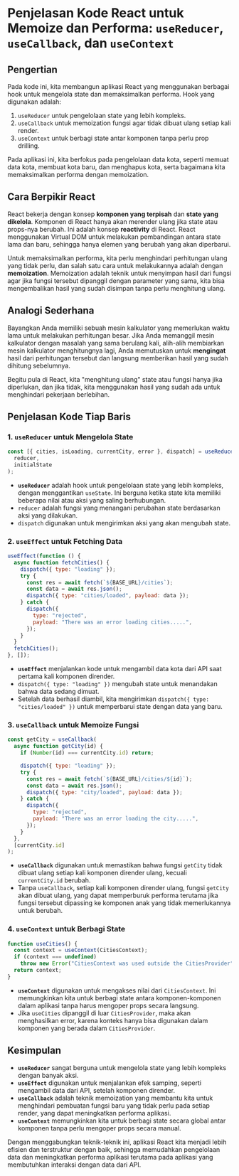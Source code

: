 # Penjelasan Kode React untuk Memoize dan Performa: `useReducer`, `useCallback`, dan `useContext`

## Pengertian

Pada kode ini, kita membangun aplikasi React yang menggunakan berbagai hook untuk mengelola state dan memaksimalkan performa. Hook yang digunakan adalah:

1. `useReducer` untuk pengelolaan state yang lebih kompleks.
2. `useCallback` untuk memoization fungsi agar tidak dibuat ulang setiap kali render.
3. `useContext` untuk berbagi state antar komponen tanpa perlu prop drilling.

Pada aplikasi ini, kita berfokus pada pengelolaan data kota, seperti memuat data kota, membuat kota baru, dan menghapus kota, serta bagaimana kita memaksimalkan performa dengan memoization.

## Cara Berpikir React

React bekerja dengan konsep **komponen yang terpisah** dan **state yang dikelola**. Komponen di React hanya akan merender ulang jika state atau props-nya berubah. Ini adalah konsep **reactivity** di React. React menggunakan Virtual DOM untuk melakukan pembandingan antara state lama dan baru, sehingga hanya elemen yang berubah yang akan diperbarui.

Untuk memaksimalkan performa, kita perlu menghindari perhitungan ulang yang tidak perlu, dan salah satu cara untuk melakukannya adalah dengan **memoization**. Memoization adalah teknik untuk menyimpan hasil dari fungsi agar jika fungsi tersebut dipanggil dengan parameter yang sama, kita bisa mengembalikan hasil yang sudah disimpan tanpa perlu menghitung ulang.

## Analogi Sederhana

Bayangkan Anda memiliki sebuah mesin kalkulator yang memerlukan waktu lama untuk melakukan perhitungan besar. Jika Anda memanggil mesin kalkulator dengan masalah yang sama berulang kali, alih-alih membiarkan mesin kalkulator menghitungnya lagi, Anda memutuskan untuk **mengingat** hasil dari perhitungan tersebut dan langsung memberikan hasil yang sudah dihitung sebelumnya.

Begitu pula di React, kita "menghitung ulang" state atau fungsi hanya jika diperlukan, dan jika tidak, kita menggunakan hasil yang sudah ada untuk menghindari pekerjaan berlebihan.

## Penjelasan Kode Tiap Baris

### 1. `useReducer` untuk Mengelola State

```javascript
const [{ cities, isLoading, currentCity, error }, dispatch] = useReducer(
  reducer,
  initialState
);
```

- **`useReducer`** adalah hook untuk pengelolaan state yang lebih kompleks, dengan menggantikan `useState`. Ini berguna ketika state kita memiliki beberapa nilai atau aksi yang saling berhubungan.
- `reducer` adalah fungsi yang menangani perubahan state berdasarkan aksi yang dilakukan.
- `dispatch` digunakan untuk mengirimkan aksi yang akan mengubah state.

### 2. `useEffect` untuk Fetching Data

```javascript
useEffect(function () {
  async function fetchCities() {
    dispatch({ type: "loading" });
    try {
      const res = await fetch(`${BASE_URL}/cities`);
      const data = await res.json();
      dispatch({ type: "cities/loaded", payload: data });
    } catch {
      dispatch({
        type: "rejected",
        payload: "There was an error loading cities.....",
      });
    }
  }
  fetchCities();
}, []);
```

- **`useEffect`** menjalankan kode untuk mengambil data kota dari API saat pertama kali komponen dirender.
- `dispatch({ type: "loading" })` mengubah state untuk menandakan bahwa data sedang dimuat.
- Setelah data berhasil diambil, kita mengirimkan `dispatch({ type: "cities/loaded" })` untuk memperbarui state dengan data yang baru.

### 3. `useCallback` untuk Memoize Fungsi

```javascript
const getCity = useCallback(
  async function getCity(id) {
    if (Number(id) === currentCity.id) return;

    dispatch({ type: "loading" });
    try {
      const res = await fetch(`${BASE_URL}/cities/${id}`);
      const data = await res.json();
      dispatch({ type: "city/loaded", payload: data });
    } catch {
      dispatch({
        type: "rejected",
        payload: "There was an error loading the city.....",
      });
    }
  },
  [currentCity.id]
);
```

- **`useCallback`** digunakan untuk memastikan bahwa fungsi `getCity` tidak dibuat ulang setiap kali komponen dirender ulang, kecuali `currentCity.id` berubah.
- Tanpa `useCallback`, setiap kali komponen dirender ulang, fungsi `getCity` akan dibuat ulang, yang dapat memperburuk performa terutama jika fungsi tersebut dipassing ke komponen anak yang tidak memerlukannya untuk berubah.

### 4. `useContext` untuk Berbagi State

```javascript
function useCities() {
  const context = useContext(CitiesContext);
  if (context === undefined)
    throw new Error("CitiesContext was used outside the CitiesProvider");
  return context;
}
```

- **`useContext`** digunakan untuk mengakses nilai dari `CitiesContext`. Ini memungkinkan kita untuk berbagi state antara komponen-komponen dalam aplikasi tanpa harus mengoper props secara langsung.
- Jika `useCities` dipanggil di luar `CitiesProvider`, maka akan menghasilkan error, karena konteks hanya bisa digunakan dalam komponen yang berada dalam `CitiesProvider`.

## Kesimpulan

- **`useReducer`** sangat berguna untuk mengelola state yang lebih kompleks dengan banyak aksi.
- **`useEffect`** digunakan untuk menjalankan efek samping, seperti mengambil data dari API, setelah komponen dirender.
- **`useCallback`** adalah teknik memoization yang membantu kita untuk menghindari pembuatan fungsi baru yang tidak perlu pada setiap render, yang dapat meningkatkan performa aplikasi.
- **`useContext`** memungkinkan kita untuk berbagi state secara global antar komponen tanpa perlu mengoper props secara manual.

Dengan menggabungkan teknik-teknik ini, aplikasi React kita menjadi lebih efisien dan terstruktur dengan baik, sehingga memudahkan pengelolaan data dan meningkatkan performa aplikasi terutama pada aplikasi yang membutuhkan interaksi dengan data dari API.
